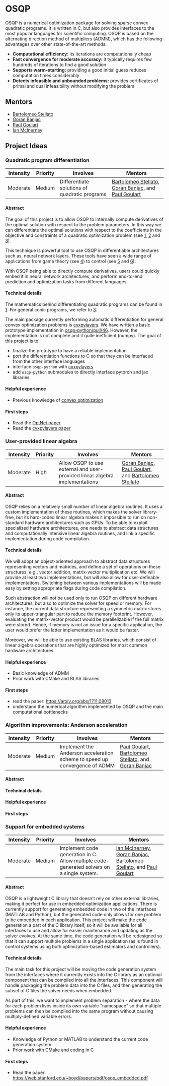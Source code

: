 # OSQP

OSQP is a numerical optimization package for solving sparse convex quadratic programs. It is written in C, but also provides interfaces to the most popular languages for scientific computing. OSQP is based on the alternating direction method of multipliers (ADMM), which has the following advantages over other state-of-the-art methods:
- **Computational efficiency:** its iterations are computationally cheap
- **Fast convergence for moderate accuracy:** it typically requires few hundreds of iterations to find a good solution
- **Supports warm-starting:** providing a good initial guess reduces computation times considerably
- **Detects infeasible and unbounded problems:** provides certificates of primal and dual infeasibility without modifying the problem

## Mentors

- [Bartolomeo Stellato](https://github.com/bstellato)
- [Goran Banjac](https://github.com/gbanjac)
- [Paul Goulart](https://github.com/goulart-paul)
- [Ian McInerney](https://github.com/imciner2)


## Project Ideas



### Quadratic program differentiation

| **Intensity**  | **Priority**  | **Involves**   | **Mentors**  |
| -------------  | ------------  | -------------  | -----------  |
| Moderate       | Medium        | Differentiate solutions of quadratic programs | [Bartolomeo Stellato](https://github.com/bstellato), [Goran Banjac](https://github.com/gbanjac), and [Paul Goulart](https://github.com/goulart-paul) |

#### Abstract
The goal of this project is to allow OSQP to internally compute derivatives of the optimal solution with respect to the problem parameters. In this way we can differentiate the optimal solutions with respect to the coefficients in the objective and constraints of a quadratic optimization problem (see [1](https://arxiv.org/pdf/1703.00443.pdf), [2](http://reports-archive.adm.cs.cmu.edu/anon/anon/usr/ftp/2019/CMU-CS-19-109.pdf) and [3](https://arxiv.org/pdf/1904.09043.pdf)).

This technique is powerful tool to use OSQP in differentiable architectures such as, neural network layers. These tools have seen a wide range of applications from game theory (see [4](https://arxiv.org/pdf/1805.02777)) to control (see [5](https://web.stanford.edu/~boyd/papers/pdf/learning_cocps.pdf) and [6](https://proceedings.neurips.cc/paper/2018/file/ba6d843eb4251a4526ce65d1807a9309-Paper.pdf)).

With OSQP being able to directly compute derivatives, users could quickly embed it in neural network architectures, and perform end-to-end prediction and optimization tasks from different languages.


#### Technical details
The mathematics behind differentiating quadratic programs can be found in [1](https://arxiv.org/pdf/1703.00443.pdf). For general conic programs, we refer to [3](https://arxiv.org/pdf/1904.09043.pdf).

The main package currently performing automatic differentiation for general convex optimization problems is [cvxpylayers](https://github.com/cvxgrp/cvxpylayers). We have written a basic prototype implementation in [osqp-python/pull/46](https://github.com/oxfordcontrol/osqp-python/pull/46). However, the implementation is not complete and it quite inefficient (numpy). The goal of this project is to:
- finalize the prototype to have a reliable implementation
- port the differentiation functions to C so that they can be interfaced from the other interface languages
- interface `osqp-python` with [cvxpylayers](https://github.com/cvxgrp/cvxpylayers)
- add `osqp-python` submodules to directly interface pytorch and jax libraries

#### Helpful experience
- Previous knowledge of [convex optimization](https://en.wikipedia.org/wiki/Convex_optimization)


#### First steps
- Read the [OptNet paper](https://arxiv.org/pdf/1703.00443.pdf)
- Read the [cvxpylayers paper](https://arxiv.org/pdf/1703.00443.pdf)





### User-provided linear algebra

| **Intensity**  | **Priority**  | **Involves**   | **Mentors**  |
| -------------  | ------------  | -------------  | -----------  |
| Moderate       | High          | Allow OSQP to use external and user-provided linear algebra implementations | [Goran Banjac](https://github.com/gbanjac), [Paul Goulart](https://github.com/goulart-paul), and [Bartolomeo Stellato](https://github.com/bstellato) |

#### Abstract

OSQP relies on a relatively small number of linear algebra routines. It uses a custom implementation of these routines, which makes the solver library-free, but its hard-coded linear algebra makes it impossible to run on non-standard hardware architectures such as GPUs. To be able to exploit specialized hardware architectures, one needs to abstract data structures and computationally intensive linear algebra routines, and link a specific implementation during code compilation.


#### Technical details

We will adopt an object-oriented approach to abstract data structures representing vectors and matrices, and define a set of operations on these structures, e.g., vector addition, matrix-vector multiplication etc. We will provide at least two implementations, but will also allow for user-definable implementations. Switching between various implementations will be made easy by setting appropriate flags during code compilation.

Such abstraction will not be used only to run OSQP on different hardware architectures, but also to optimize the solver for speed or memory. For instance, the current data structure representing a symmetric matrix stores only its upper-triangular part to reduce the memory footprint. However, evaluating the matrix-vector product would be parallelizable if the full matrix were stored. Hence, if memory is not an issue for a specific application, the user would prefer the latter implementation as it would be faster.

Moreover, we will be able to use existing BLAS libraries, which consist of linear algebra operations that are highly optimized for most common hardware architectures.

#### Helpful experience

- Basic knowledge of ADMM
- Prior work with CMake and BLAS libraries

#### First steps

- read the paper: https://arxiv.org/abs/1711.08013
- understand the numerical algorithm implemented by OSQP and the main computational bottlenecks



### Algorithm improvements: Anderson acceleration

| **Intensity**  | **Priority**  | **Involves**   | **Mentors**  |
| -------------  | ------------  | -------------  | -----------  |
| Moderate       | Medium        | Implement the Anderson acceleration scheme to speed up convergence of ADMM | [Paul Goulart](https://github.com/goulart-paul), [Bartolomeo Stellato](https://github.com/bstellato), and [Goran Banjac](https://github.com/gbanjac) |


#### Abstract

#### Technical details

#### Helpful experience

#### First steps





### Support for embedded systems

| **Intensity**  | **Priority**  | **Involves**   | **Mentors**  |
| -------------  | ------------  | -------------  | -----------  |
| Moderate       | Medium        | Implement code generation in C. Allow multiple code-generated solvers on a single system. | [Ian McInerney](https://github.com/imciner2), [Goran Banjac](https://github.com/gbanjac), [Bartolomeo Stellato](https://github.com/bstellato), and [Paul Goulart](https://github.com/goulart-paul) |

#### Abstract

OSQP is a lightweight C library that doesn't rely on other external libraries, making it perfect for use in embedded optimization applications. There is currently support for generating embedded code in two of the interfaces (MATLAB and Python), but the generated code only allows for one problem to be embedded in each application. This project will make the code generation a part of the C library itself, so it will be available for all interfaces to use and allow for easier maintenance and updating as the solver evolves. At the same time, the code generation will be redesigned so that it can support multiple problems in a single application (as is found in control systems using both optimization-based estimators and controllers).

#### Technical details

The main task for this project will be moving the code generation system from the interfaces where it currently exists into the C library as an optional component that can be compiled into all the interfaces. This component will handle packaging the problem data into the C files, and then generating the subset of C files the solver needs when embedded.

As part of this, we want to implement problem separation - where the data for each problem lives inside its own variable "namespace" so that multiple problems can then be compiled into the same program without causing multiply-defined variable errors.

#### Helpful experience

- Knowledge of Python or MATLAB to understand the current code generation system
- Prior work with CMake and coding in C

#### First steps

- Read the paper: https://web.stanford.edu/~boyd/papers/pdf/osqp_embedded.pdf
